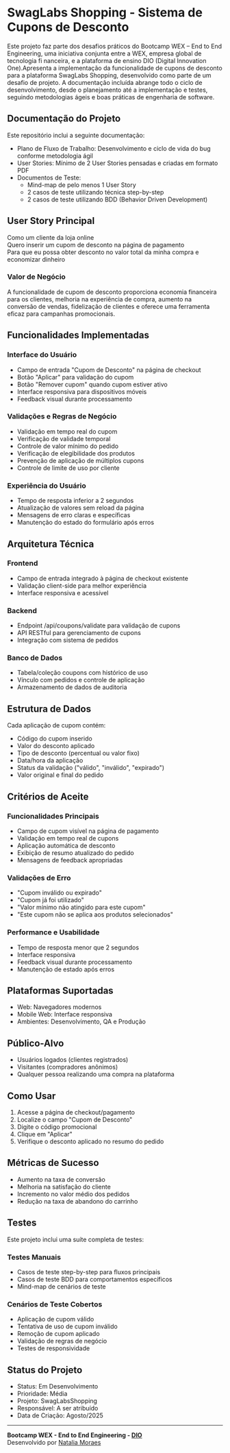 # SwagLabs Shopping - Sistema de Cupons de Desconto

Este projeto faz parte dos desafios práticos do Bootcamp WEX – End to End Engineering, uma iniciativa conjunta entre a WEX, empresa global de tecnologia fi nanceira, e a plataforma de ensino DIO (Digital Innovation One).Apresenta a implementação da funcionalidade de cupons de desconto para a plataforma SwagLabs Shopping, desenvolvido como parte de um desafio de projeto. A documentação incluída abrange todo o ciclo de desenvolvimento, desde o planejamento até a implementação e testes, seguindo metodologias ágeis e boas práticas de engenharia de software.

## Documentação do Projeto

Este repositório inclui a seguinte documentação:

- Plano de Fluxo de Trabalho: Desenvolvimento e ciclo de vida do bug conforme metodologia ágil
- User Stories: Mínimo de 2 User Stories pensadas e criadas em formato PDF
- Documentos de Teste:
  - Mind-map de pelo menos 1 User Story
  - 2 casos de teste utilizando técnica step-by-step
  - 2 casos de teste utilizando BDD (Behavior Driven Development)

## User Story Principal

Como um cliente da loja online  
Quero inserir um cupom de desconto na página de pagamento  
Para que eu possa obter desconto no valor total da minha compra e economizar dinheiro

### Valor de Negócio

A funcionalidade de cupom de desconto proporciona economia financeira para os clientes, melhoria na experiência de compra, aumento na conversão de vendas, fidelização de clientes e oferece uma ferramenta eficaz para campanhas promocionais.

## Funcionalidades Implementadas

### Interface do Usuário
- Campo de entrada "Cupom de Desconto" na página de checkout
- Botão "Aplicar" para validação do cupom
- Botão "Remover cupom" quando cupom estiver ativo
- Interface responsiva para dispositivos móveis
- Feedback visual durante processamento

### Validações e Regras de Negócio
- Validação em tempo real do cupom
- Verificação de validade temporal
- Controle de valor mínimo do pedido
- Verificação de elegibilidade dos produtos
- Prevenção de aplicação de múltiplos cupons
- Controle de limite de uso por cliente

### Experiência do Usuário
- Tempo de resposta inferior a 2 segundos
- Atualização de valores sem reload da página
- Mensagens de erro claras e específicas
- Manutenção do estado do formulário após erros

## Arquitetura Técnica

### Frontend
- Campo de entrada integrado à página de checkout existente
- Validação client-side para melhor experiência
- Interface responsiva e acessível

### Backend
- Endpoint /api/coupons/validate para validação de cupons
- API RESTful para gerenciamento de cupons
- Integração com sistema de pedidos

### Banco de Dados
- Tabela/coleção coupons com histórico de uso
- Vínculo com pedidos e controle de aplicação
- Armazenamento de dados de auditoria

## Estrutura de Dados

Cada aplicação de cupom contém:
- Código do cupom inserido
- Valor do desconto aplicado
- Tipo de desconto (percentual ou valor fixo)
- Data/hora da aplicação
- Status da validação ("válido", "inválido", "expirado")
- Valor original e final do pedido

## Critérios de Aceite

### Funcionalidades Principais
- Campo de cupom visível na página de pagamento
- Validação em tempo real de cupons
- Aplicação automática de desconto
- Exibição de resumo atualizado do pedido
- Mensagens de feedback apropriadas

### Validações de Erro
- "Cupom inválido ou expirado"
- "Cupom já foi utilizado"
- "Valor mínimo não atingido para este cupom"
- "Este cupom não se aplica aos produtos selecionados"

### Performance e Usabilidade
- Tempo de resposta menor que 2 segundos
- Interface responsiva
- Feedback visual durante processamento
- Manutenção de estado após erros

## Plataformas Suportadas

- Web: Navegadores modernos
- Mobile Web: Interface responsiva
- Ambientes: Desenvolvimento, QA e Produção

## Público-Alvo

- Usuários logados (clientes registrados)
- Visitantes (compradores anônimos)
- Qualquer pessoa realizando uma compra na plataforma

## Como Usar

1. Acesse a página de checkout/pagamento
2. Localize o campo "Cupom de Desconto"
3. Digite o código promocional
4. Clique em "Aplicar"
5. Verifique o desconto aplicado no resumo do pedido

## Métricas de Sucesso

- Aumento na taxa de conversão
- Melhoria na satisfação do cliente
- Incremento no valor médio dos pedidos
- Redução na taxa de abandono do carrinho

## Testes

Este projeto inclui uma suíte completa de testes:

### Testes Manuais
- Casos de teste step-by-step para fluxos principais
- Casos de teste BDD para comportamentos específicos
- Mind-map de cenários de teste

### Cenários de Teste Cobertos
- Aplicação de cupom válido
- Tentativa de uso de cupom inválido
- Remoção de cupom aplicado
- Validação de regras de negócio
- Testes de responsividade

## Status do Projeto

- Status: Em Desenvolvimento
- Prioridade: Média
- Projeto: SwagLabsShopping
- Responsável: A ser atribuído
- Data de Criação: Agosto/2025

---

**Bootcamp WEX - End to End Engineering - [DIO](https://web.dio.me/)**  
Desenvolvido por [Natalia Moraes](https://www.linkedin.com/in/moraesnatalia/)